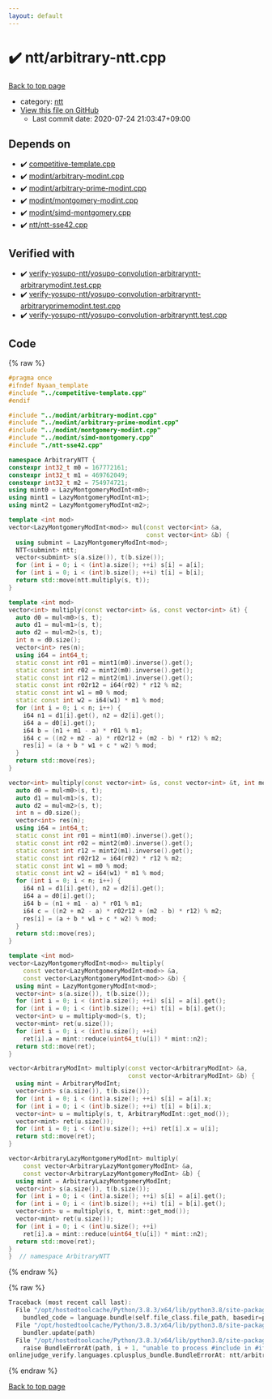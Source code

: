 ```yaml
---
layout: default
---
```


<!-- mathjax config similar to math.stackexchange -->
<script type="text/javascript" async
  src="https://cdnjs.cloudflare.com/ajax/libs/mathjax/2.7.5/MathJax.js?config=TeX-MML-AM_CHTML">
</script>
<script type="text/x-mathjax-config">
  MathJax.Hub.Config({
    TeX: { equationNumbers: { autoNumber: "AMS" }},
    tex2jax: {
      inlineMath: [ ['$','$'] ],
      processEscapes: true
    },
    "HTML-CSS": { matchFontHeight: false },
    displayAlign: "left",
    displayIndent: "2em"
  });
</script>

<script type="text/javascript" src="https://cdnjs.cloudflare.com/ajax/libs/jquery/3.4.1/jquery.min.js"></script>
<script src="https://cdn.jsdelivr.net/npm/jquery-balloon-js@1.1.2/jquery.balloon.min.js" integrity="sha256-ZEYs9VrgAeNuPvs15E39OsyOJaIkXEEt10fzxJ20+2I=" crossorigin="anonymous"></script>
<script type="text/javascript" src="../../assets/js/copy-button.js"></script>
<link rel="stylesheet" href="../../assets/css/copy-button.css" />


# :heavy_check_mark: ntt/arbitrary-ntt.cpp

<a href="../../index.html">Back to top page</a>

* category: <a href="../../index.html#ccb3669c87b2d028539237c4554e3c0f">ntt</a>
* <a href="{{ site.github.repository_url }}/blob/master/ntt/arbitrary-ntt.cpp">View this file on GitHub</a>
    - Last commit date: 2020-07-24 21:03:47+09:00




## Depends on

* :heavy_check_mark: <a href="../competitive-template.cpp.html">competitive-template.cpp</a>
* :heavy_check_mark: <a href="../modint/arbitrary-modint.cpp.html">modint/arbitrary-modint.cpp</a>
* :heavy_check_mark: <a href="../modint/arbitrary-prime-modint.cpp.html">modint/arbitrary-prime-modint.cpp</a>
* :heavy_check_mark: <a href="../modint/montgomery-modint.cpp.html">modint/montgomery-modint.cpp</a>
* :heavy_check_mark: <a href="../modint/simd-montgomery.cpp.html">modint/simd-montgomery.cpp</a>
* :heavy_check_mark: <a href="ntt-sse42.cpp.html">ntt/ntt-sse42.cpp</a>


## Verified with

* :heavy_check_mark: <a href="../../verify/verify-yosupo-ntt/yosupo-convolution-arbitraryntt-arbitrarymodint.test.cpp.html">verify-yosupo-ntt/yosupo-convolution-arbitraryntt-arbitrarymodint.test.cpp</a>
* :heavy_check_mark: <a href="../../verify/verify-yosupo-ntt/yosupo-convolution-arbitraryntt-arbitraryprimemodint.test.cpp.html">verify-yosupo-ntt/yosupo-convolution-arbitraryntt-arbitraryprimemodint.test.cpp</a>
* :heavy_check_mark: <a href="../../verify/verify-yosupo-ntt/yosupo-convolution-arbitraryntt.test.cpp.html">verify-yosupo-ntt/yosupo-convolution-arbitraryntt.test.cpp</a>


## Code

<a id="unbundled"></a>
{% raw %}
```cpp
#pragma once
#ifndef Nyaan_template
#include "../competitive-template.cpp"
#endif

#include "../modint/arbitrary-modint.cpp"
#include "../modint/arbitrary-prime-modint.cpp"
#include "../modint/montgomery-modint.cpp"
#include "../modint/simd-montgomery.cpp"
#include "./ntt-sse42.cpp"

namespace ArbitraryNTT {
constexpr int32_t m0 = 167772161;
constexpr int32_t m1 = 469762049;
constexpr int32_t m2 = 754974721;
using mint0 = LazyMontgomeryModInt<m0>;
using mint1 = LazyMontgomeryModInt<m1>;
using mint2 = LazyMontgomeryModInt<m2>;

template <int mod>
vector<LazyMontgomeryModInt<mod>> mul(const vector<int> &a,
                                      const vector<int> &b) {
  using submint = LazyMontgomeryModInt<mod>;
  NTT<submint> ntt;
  vector<submint> s(a.size()), t(b.size());
  for (int i = 0; i < (int)a.size(); ++i) s[i] = a[i];
  for (int i = 0; i < (int)b.size(); ++i) t[i] = b[i];
  return std::move(ntt.multiply(s, t));
}

template <int mod>
vector<int> multiply(const vector<int> &s, const vector<int> &t) {
  auto d0 = mul<m0>(s, t);
  auto d1 = mul<m1>(s, t);
  auto d2 = mul<m2>(s, t);
  int n = d0.size();
  vector<int> res(n);
  using i64 = int64_t;
  static const int r01 = mint1(m0).inverse().get();
  static const int r02 = mint2(m0).inverse().get();
  static const int r12 = mint2(m1).inverse().get();
  static const int r02r12 = i64(r02) * r12 % m2;
  static const int w1 = m0 % mod;
  static const int w2 = i64(w1) * m1 % mod;
  for (int i = 0; i < n; i++) {
    i64 n1 = d1[i].get(), n2 = d2[i].get();
    i64 a = d0[i].get();
    i64 b = (n1 + m1 - a) * r01 % m1;
    i64 c = ((n2 + m2 - a) * r02r12 + (m2 - b) * r12) % m2;
    res[i] = (a + b * w1 + c * w2) % mod;
  }
  return std::move(res);
}

vector<int> multiply(const vector<int> &s, const vector<int> &t, int mod) {
  auto d0 = mul<m0>(s, t);
  auto d1 = mul<m1>(s, t);
  auto d2 = mul<m2>(s, t);
  int n = d0.size();
  vector<int> res(n);
  using i64 = int64_t;
  static const int r01 = mint1(m0).inverse().get();
  static const int r02 = mint2(m0).inverse().get();
  static const int r12 = mint2(m1).inverse().get();
  static const int r02r12 = i64(r02) * r12 % m2;
  static const int w1 = m0 % mod;
  static const int w2 = i64(w1) * m1 % mod;
  for (int i = 0; i < n; i++) {
    i64 n1 = d1[i].get(), n2 = d2[i].get();
    i64 a = d0[i].get();
    i64 b = (n1 + m1 - a) * r01 % m1;
    i64 c = ((n2 + m2 - a) * r02r12 + (m2 - b) * r12) % m2;
    res[i] = (a + b * w1 + c * w2) % mod;
  }
  return std::move(res);
}

template <int mod>
vector<LazyMontgomeryModInt<mod>> multiply(
    const vector<LazyMontgomeryModInt<mod>> &a,
    const vector<LazyMontgomeryModInt<mod>> &b) {
  using mint = LazyMontgomeryModInt<mod>;
  vector<int> s(a.size()), t(b.size());
  for (int i = 0; i < (int)a.size(); ++i) s[i] = a[i].get();
  for (int i = 0; i < (int)b.size(); ++i) t[i] = b[i].get();
  vector<int> u = multiply<mod>(s, t);
  vector<mint> ret(u.size());
  for (int i = 0; i < (int)u.size(); ++i)
    ret[i].a = mint::reduce(uint64_t(u[i]) * mint::n2);
  return std::move(ret);
}

vector<ArbitraryModInt> multiply(const vector<ArbitraryModInt> &a,
                                 const vector<ArbitraryModInt> &b) {
  using mint = ArbitraryModInt;
  vector<int> s(a.size()), t(b.size());
  for (int i = 0; i < (int)a.size(); ++i) s[i] = a[i].x;
  for (int i = 0; i < (int)b.size(); ++i) t[i] = b[i].x;
  vector<int> u = multiply(s, t, ArbitraryModInt::get_mod());
  vector<mint> ret(u.size());
  for (int i = 0; i < (int)u.size(); ++i) ret[i].x = u[i];
  return std::move(ret);
}

vector<ArbitraryLazyMontgomeryModInt> multiply(
    const vector<ArbitraryLazyMontgomeryModInt> &a,
    const vector<ArbitraryLazyMontgomeryModInt> &b) {
  using mint = ArbitraryLazyMontgomeryModInt;
  vector<int> s(a.size()), t(b.size());
  for (int i = 0; i < (int)a.size(); ++i) s[i] = a[i].get();
  for (int i = 0; i < (int)b.size(); ++i) t[i] = b[i].get();
  vector<int> u = multiply(s, t, mint::get_mod());
  vector<mint> ret(u.size());
  for (int i = 0; i < (int)u.size(); ++i)
    ret[i].a = mint::reduce(uint64_t(u[i]) * mint::n2);
  return std::move(ret);
}
}  // namespace ArbitraryNTT
```
{% endraw %}

<a id="bundled"></a>
{% raw %}
```cpp
Traceback (most recent call last):
  File "/opt/hostedtoolcache/Python/3.8.3/x64/lib/python3.8/site-packages/onlinejudge_verify/docs.py", line 349, in write_contents
    bundled_code = language.bundle(self.file_class.file_path, basedir=pathlib.Path.cwd())
  File "/opt/hostedtoolcache/Python/3.8.3/x64/lib/python3.8/site-packages/onlinejudge_verify/languages/cplusplus.py", line 185, in bundle
    bundler.update(path)
  File "/opt/hostedtoolcache/Python/3.8.3/x64/lib/python3.8/site-packages/onlinejudge_verify/languages/cplusplus_bundle.py", line 306, in update
    raise BundleErrorAt(path, i + 1, "unable to process #include in #if / #ifdef / #ifndef other than include guards")
onlinejudge_verify.languages.cplusplus_bundle.BundleErrorAt: ntt/arbitrary-ntt.cpp: line 3: unable to process #include in #if / #ifdef / #ifndef other than include guards

```
{% endraw %}

<a href="../../index.html">Back to top page</a>

